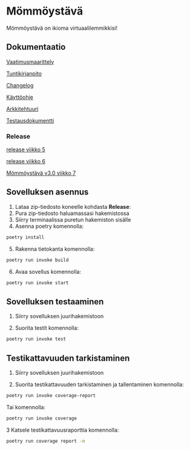 # Mömmöystävä

Mömmöystävä on ikioma virtuaalilemmikkisi!

## Dokumentaatio

[Vaatimusmaarittely](https://github.com/ellaverak/ot_harjoitustyo/blob/main/dokumentaatio/vaatimusmaarittely.md)

[Tuntikirjanpito](https://github.com/ellaverak/ot_harjoitustyo/blob/main/dokumentaatio/tuntikirjanpito.md)

[Changelog](https://github.com/ellaverak/ot_harjoitustyo/blob/main/dokumentaatio/changelog.md)

[Käyttöohje](https://github.com/ellaverak/ot_harjoitustyo/blob/main/dokumentaatio/kaytt%C3%B6ohje.md)

[Arkkitehtuuri](https://github.com/ellaverak/ot_harjoitustyo/blob/main/dokumentaatio/arkkitehtuuri.md)

[Testausdokumentti](https://github.com/ellaverak/ot_harjoitustyo/blob/main/dokumentaatio/testausdokumentti.md)

### Release

[release viikko 5](https://github.com/ellaverak/ot_harjoitustyo/releases/tag/viikko5)

[release viikko 6](https://github.com/ellaverak/ot_harjoitustyo/releases/tag/viiko6)

[Mömmöystävä v3.0 viikko 7](https://github.com/ellaverak/ot_harjoitustyo/releases/tag/viikko7final)

## Sovelluksen asennus

1. Lataa zip-tiedosto koneelle kohdasta **Release**:
2. Pura zip-tiedosto haluamassasi hakemistossa
3. Siirry terminaalissa puretun hakemiston sisälle
4. Asenna poetry komennolla:
```bash
poetry install
```
5. Rakenna tietokanta komennolla:
```bash
poetry run invoke build
```
6. Avaa sovellus komennolla:
```bash
poetry run invoke start
```

## Sovelluksen testaaminen

1. Siirry sovelluksen juurihakemistoon
 
2. Suorita testit komennolla:
```bash
poetry run invoke test
```

## Testikattavuuden tarkistaminen
1. Siirry sovelluksen juurihakemistoon
 
2. Suorita testikattavuuden tarkistaminen ja tallentaminen komennolla:
```bash
poetry run invoke coverage-report
```
Tai komennolla:
```bash
poetry run invoke coverage
```
3 Katsele testikattavuusraporttia komennolla:
```bash
poetry run coverage report -m
```
